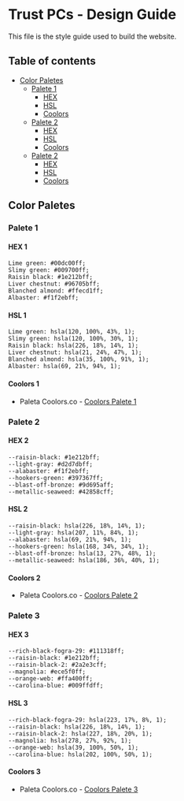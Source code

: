 # Trust PCs - Design Guide

This file is the style guide used to build the website. 

## Table of contents

- [Color Paletes](#color-paletes)
  - [Palete 1](#palete-1)
    - [HEX](#HEX-1)
    - [HSL](#HSL-1)
    - [Coolors](#Coolors-1)
  - [Palete 2](#palete-2)
      - [HEX](#HEX-2)
      - [HSL](#HSL-2)
      - [Coolors](#Coolors-2)
  - [Palete 2](#palete-3)
      - [HEX](#HEX-3)
      - [HSL](#HSL-3)
      - [Coolors](#Coolors-3)

## Color Paletes

### Palete 1
  #### HEX 1
    Lime green: #00dc00ff;
    Slimy green: #009700ff;
    Raisin black: #1e212bff;
    Liver chestnut: #96705bff;
    Blanched almond: #ffecd1ff;
    Albaster: #f1f2ebff;
    
#### HSL 1
    Lime green: hsla(120, 100%, 43%, 1);
    Slimy green: hsla(120, 100%, 30%, 1);
    Raisin black: hsla(226, 18%, 14%, 1);
    Liver chestnut: hsla(21, 24%, 47%, 1);
    Blanched almond: hsla(35, 100%, 91%, 1);
    Albaster: hsla(69, 21%, 94%, 1);
    
#### Coolors 1
- Paleta Coolors.co - [Coolors Palete 1](https://coolors.co/00dc00-009700-1e212b-96705b-ffecd1-f1f2eb)


### Palete 2

  #### HEX 2
    --raisin-black: #1e212bff;
    --light-gray: #d2d7dbff;
    --alabaster: #f1f2ebff;
    --hookers-green: #397367ff;
    --blast-off-bronze: #9d695aff;
    --metallic-seaweed: #42858cff;

  #### HSL 2
    --raisin-black: hsla(226, 18%, 14%, 1);
    --light-gray: hsla(207, 11%, 84%, 1);
    --alabaster: hsla(69, 21%, 94%, 1);
    --hookers-green: hsla(168, 34%, 34%, 1);
    --blast-off-bronze: hsla(13, 27%, 48%, 1);
    --metallic-seaweed: hsla(186, 36%, 40%, 1);

  #### Coolors 2
  - Paleta Coolors.co - [Coolors Palete 2](https://coolors.co/1e212b-d2d7db-f1f2eb-397367-9d695a-42858c)
   
 
 ### Palete 3

  #### HEX 3
    --rich-black-fogra-29: #111318ff;
    --raisin-black: #1e212bff;
    --raisin-black-2: #2a2e3cff;
    --magnolia: #ece5f0ff;
    --orange-web: #ffa400ff;
    --carolina-blue: #009ffdff;

  #### HSL 3
    --rich-black-fogra-29: hsla(223, 17%, 8%, 1);
    --raisin-black: hsla(226, 18%, 14%, 1);
    --raisin-black-2: hsla(227, 18%, 20%, 1);
    --magnolia: hsla(278, 27%, 92%, 1);
    --orange-web: hsla(39, 100%, 50%, 1);
    --carolina-blue: hsla(202, 100%, 50%, 1);

  #### Coolors 3
  - Paleta Coolors.co - [Coolors Palete 3](https://coolors.co/111318-1e212b-2a2e3c-ece5f0-ffa400-009ffd)
